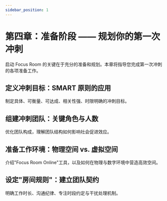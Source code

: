 ```yaml
---
sidebar_position: 1
---
```


# 第四章：准备阶段 —— 规划你的第一次冲刺

启动 Focus Room 的关键在于充分的准备和规划。本章将指导您完成第一次冲刺的各项准备工作。

## 定义冲刺目标：SMART 原则的应用

制定具体、可衡量、可达成、相关性强、时限明确的冲刺目标。

## 组建冲刺团队：关键角色与人数

优化团队构成，理解团队结构如何影响社会促进效应。

## 准备工作环境：物理空间 vs. 虚拟空间

介绍"Focus Room Online"工具，以及如何在物理与数字环境中营造高效空间。

## 设定"房间规则"：建立团队契约

明确工作时长、沟通纪律、专注时段约定与干扰处理机制。
